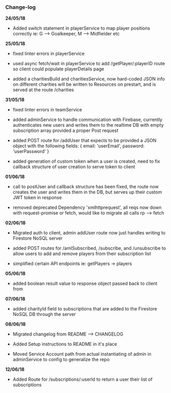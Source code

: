 ### Change-log

__24/05/18__

- Added switch statement in playerService to map player positions correctly ie: G --> Goalkeeper, M --> Midfielder etc

__25/05/18__

- fixed linter errors in playerService

- used async fetch/wait in playerService to add /getPlayer/:playerID route so client could populate playerDetails page

- added a charitiesBuild and charitiesService, now hard-coded JSON info on different charities will be written to Resources on prestart, and is served at the route /charities

__31/05/18__

- fixed linter errors in teamService

- added adminService to handle communication with Firebase, currently authenticates new users and writes them to the realtime DB with empty subscription array provided a proper Post request

- added POST route for /addUser that expects to be provided a JSON object with the following fields:
              {
                email: 'userEmail',
                password: 'userPassword'
              }

- added generation of custom token when a user is created, need to fix callback structure of user creation to serve token to client

__01/06/18__

- call to postUser and callback structure has been fixed, the route now creates the user and writes them in the DB, but serves up their custom JWT token in response

- removed deprecated Dependency 'xmlhttprequest', all reqs now down with request-promise or fetch, would like to migrate all calls rp --> fetch

__02/06/18__

- Migrated auth to client, admin addUser route now just handles writing to Firestore NoSQL server

- added POST routes for /amISubscribed, /subscribe, and /unsubscribe to allow users to add and remove players from their subscription list

- simplified certain API endpoints ie: getPlayers -> players

__05/06/18__

- added boolean result value to response object passed back to client from

__07/06/18__

- added charityId field to subscriptions that are added to the Firestore NoSQL DB through the server

__08/06/18__

- Migrated changelog from README --> CHANGELOG

- Added Setup instructions to README in it's place

- Moved Service Account path from actual instantiating of admin in adminService to config to generalize the repo

__12/06/18__

- Added Route for /subscriptions/:userId to return a user their list of subscriptions
